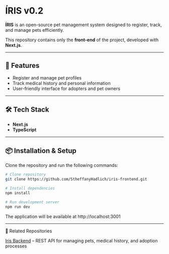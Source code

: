 # ÍRIS v0.2

**ÍRIS** is an open-source pet management system designed to register, track, and manage pets efficiently.  

This repository contains only the **front-end** of the project, developed with **Next.js**.

---

## 🚀 Features

- Register and manage pet profiles  
- Track medical history and personal information  
- User-friendly interface for adopters and pet owners  

---

## 🛠️ Tech Stack

- **Next.js**
- **TypeScript**

---

## 📦 Installation & Setup

Clone the repository and run the following commands:

```bash
# Clone repository
git clone https://github.com/StheffanyHadlich/iris-frontend.git

# Install dependencies
npm install

# Run development server
npm run dev
```

The application will be available at http://localhost:3001

---

📌 Related Repositories

[Iris Backend](https://github.com/StheffanyHadlich/iris-backend) – REST API for managing pets, medical history, and adoption processes

